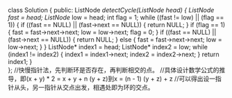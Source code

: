 class Solution {
public:
    ListNode *detectCycle(ListNode *head) {
        ListNode* fast = head;
        ListNode* low = head;
        int flag = 1;
        while ((fast != low) || (flag == 1)) {
            if ((fast == NULL) || (fast->next == NULL)) {
                return NULL;
            }
            if (flag == 1) {
                fast = fast->next->next;
                low = low->next;
                flag = 0;
            }
            if ((fast == NULL) || (fast->next == NULL)) {
                return NULL;
            }
            else {
                fast = fast->next->next;
                low = low->next;
            }
        }
        ListNode* index1 = head;
        ListNode* index2 = low;
        while (index1 != index2) {
            index1 = index1->next;
            index2 = index2->next;
        }
        return index1;
        }   
};
//快慢指针法，先判断环是否存在，再判断相交的点。
//具体设计数学公式的推导，即(x + y) * 2 = x + y + n (y + z)到x = (n - 1) (y + z) + z
//可以得出设一指针从头，另一指针从交点出发，相遇处即为环的交点。